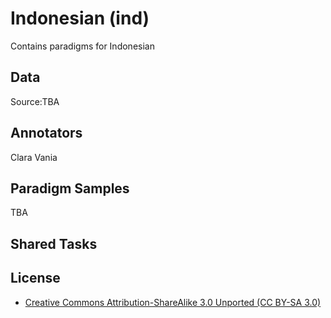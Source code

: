# Indonesian (ind)

Contains paradigms for Indonesian

## Data

Source:TBA

## Annotators
Clara Vania

## Paradigm Samples
TBA

## Shared Tasks


## License
- [Creative Commons Attribution-ShareAlike 3.0 Unported (CC BY-SA 3.0)](https://creativecommons.org/licenses/by-sa/3.0/)
